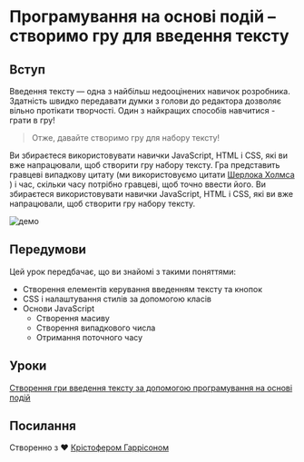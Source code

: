 # Програмування на основі подій – створимо гру для введення тексту

## Вступ

Введення тексту — одна з найбільш недооцінених навичок розробника. Здатність швидко передавати думки з голови до редактора дозволяє вільно протікати творчості. Один з найкращих способів навчитися - грати в гру!

> Отже, давайте створимо гру для набору тексту!

Ви збираєтеся використовувати навички JavaScript, HTML і CSS, які ви вже напрацювали, щоб створити гру набору тексту. Гра представить гравцеві випадкову цитату (ми використовуємо цитати [Шерлока Холмса](https://uk.wikipedia.org/wiki/%D0%A8%D0%B5%D1%80%D0%BB%D0%BE%D0%BA_%D0%A5%D0%BE%D0%BB%D0%BC%D1%81) ) і час, скільки часу потрібно гравцеві, щоб точно ввести його. Ви збираєтеся використовувати навички JavaScript, HTML і CSS, які ви вже напрацювали, щоб створити гру набору тексту.

![демо](images/demo.gif)

## Передумови

Цей урок передбачає, що ви знайомі з такими поняттями:

- Створення елементів керування введенням тексту та кнопок
- CSS і налаштування стилів за допомогою класів
- Основи JavaScript
  - Створення масиву
  - Створення випадкового числа
  - Отримання поточного часу 

## Уроки

[Створення гри введення тексту за допомогою програмування на основі подій](./typing-game/README.md)

## Посилання

Створенно з ♥️ [Крістофером Гаррісоном](http://www.twitter.com/geektrainer)
